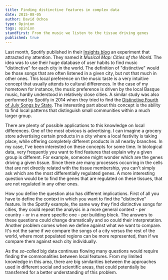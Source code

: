 ```yaml
---
title: Finding distinctive features in complex data
date: 2015-08-05
author: David Ochoa
type: Opinion
tags: opinion
standfirst: From the music we listen to the tissue driving genes
published: true
---
```


Last month, Spotify published in their [Insights blog](https://insights.spotify.com) an experiment that attracted my attention. They named it *Musical Map: Cities of the World*. The idea was to use their huge database of user habits to find music "distinctive" for each city in the world. The definition of "distinctive" would be those songs that are often listened in a given city, but not that much in other ones. This local preference on the music taste is a very intuitive concept that usually attends to cultural differences. In the case of my hometown for instance, the music preference is driven by the local Basque music, hardly understood in relatively close cities. A similar study was also performed by Spotify in 2014 when they tried to find the [Distinctive Fourth of July Songs by State](https://insights.spotify.com/us/2014/07/01/distinctive-fourth-of-july-songs-by-state/#more-171).  The interesting part about this concept is the ability to find local patterns that distinguish small communities within a much larger group.

There are plenty of possible applications to this knowledge on local differences. One of the most obvious is advertising. I can imagine a grocery store advertising certain products in a city where a local festivity is taking place, while offering completely different products in all nearby branches. In my case, I've been interested on these concepts for some time. In biological data, very frequently you want to find features that explain why a given group is different. For example, someone might wonder which are the genes driving a given tissue. Since there are many processes occurring in the cells that are not directly related with the tissue membership, you can't simply ask which are the most differentially regulated genes. A more interesting question would be to find the genes that are regulated on these tissues, that are not regulated in any other ones.

How you define the question also has different implications. First of all you have to define the context in which you want to find the "distinctive" feature. In the Spotify example, the same way they find distinctive songs for cities, they could repeat the analysis in a more general context - per country - or in a more specific one - per building block. The answers to these questions could change dramatically and so could their interpretation.  Another problem comes when we define against what we want to compare. It's not the same if we compare the songs of a city versus the rest of the world, where most populated regions can be more represented, than if we compare them against each city individually.

As the *so-called* big data continues flowing many questions would require finding the commonalities between local features. From my limited knowledge in this area, there are big similarities between the approaches used in different social and scientific areas, that could potentially be transferred for a better understanding of this problem.